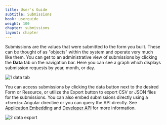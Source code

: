 ```yaml
---
title: User's Guide
subtitle: Submissions
book: userguide
weight: 100
chapter: submissions
layout: chapter
---
```

Submissions are the values that were submitted to the form you built. These can be thought of as "objects" within the system and operate very much like them. You can get to an administrative view of submissions by clicking the **Data** tab on the navigation bar. Here you can see a graph which displays submission requests by year, month, or day.

![1 data tab](https://cloud.githubusercontent.com/assets/13321142/13114275/7957fa92-d558-11e5-86ea-4e41da22497c.png)

You can access submissions  by clicking the data button next to the desired Form or Resource, or utilize the Export button to export CSV or JSON files for the submissions. You can also embed submissions directly using a `<formio>` Angular directive or you can query the API directly. See [Application Embedding](/api/#angular) and [Developer API](/api) for more information.

![2 data export](https://cloud.githubusercontent.com/assets/13321142/13114274/795802ee-d558-11e5-995e-b200e4b8a1d3.png)
